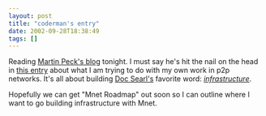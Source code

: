 ```yaml
---
layout: post
title: "coderman's entry"
date: 2002-09-28T18:38:49
tags: []
---
```


Reading [Martin Peck's blog][1] tonight. I must say he's hit the nail on the head in [ this entry][2] about what I am trying to do with my own work in p2p networks. It's all about building [Doc Searl's][3] favorite word: [ _infrastructure_][4].

Hopefully we can get "Mnet Roadmap" out soon so I can outline where I want to go building infrastructure with Mnet.

   [1]: http://cubicmetercrystal.com/log/
   [2]: http://cubicmetercrystal.com/log/log-0009.html#22-september-2002
   [3]: http://doc.weblogs.com/
   [4]: http://conferences.oreillynet.com/presentations/os2002/doc/source/slide01.html
